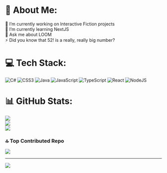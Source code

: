 # 💫 About Me:
🔭 I’m currently working on Interactive Fiction projects<br>🌱 I’m currently learning NextJS<br>💬 Ask me about LOOM<br>⚡ Did you know that 52! is a really, really big number?


# 💻 Tech Stack:
![C#](https://img.shields.io/badge/c%23-%23239120.svg?style=for-the-badge&logo=c-sharp&logoColor=white) ![CSS3](https://img.shields.io/badge/css3-%231572B6.svg?style=for-the-badge&logo=css3&logoColor=white) ![Java](https://img.shields.io/badge/java-%23ED8B00.svg?style=for-the-badge&logo=java&logoColor=white) ![JavaScript](https://img.shields.io/badge/javascript-%23323330.svg?style=for-the-badge&logo=javascript&logoColor=%23F7DF1E) ![TypeScript](https://img.shields.io/badge/typescript-%23007ACC.svg?style=for-the-badge&logo=typescript&logoColor=white) ![React](https://img.shields.io/badge/react-%2320232a.svg?style=for-the-badge&logo=react&logoColor=%2361DAFB) ![NodeJS](https://img.shields.io/badge/node.js-6DA55F?style=for-the-badge&logo=node.js&logoColor=white)
# 📊 GitHub Stats:
![](https://github-readme-stats.vercel.app/api?username=catmona&theme=tokyonight&hide_border=false&include_all_commits=false&count_private=false)<br/>
![](https://github-readme-streak-stats.herokuapp.com/?user=catmona&theme=tokyonight&hide_border=false)<br/>
![](https://github-readme-stats.vercel.app/api/top-langs/?username=catmona&theme=tokyonight&hide_border=false&include_all_commits=false&count_private=false&layout=compact&hide=jupyter%20notebook)

### 🔝 Top Contributed Repo
![](https://github-contributor-stats.vercel.app/api?username=catmona&limit=5&theme=tokyonight&combine_all_yearly_contributions=true)

---
[![](https://visitcount.itsvg.in/api?id=catmona&icon=7&color=10)](https://visitcount.itsvg.in)

<!-- Proudly created with GPRM ( https://gprm.itsvg.in ) -->

